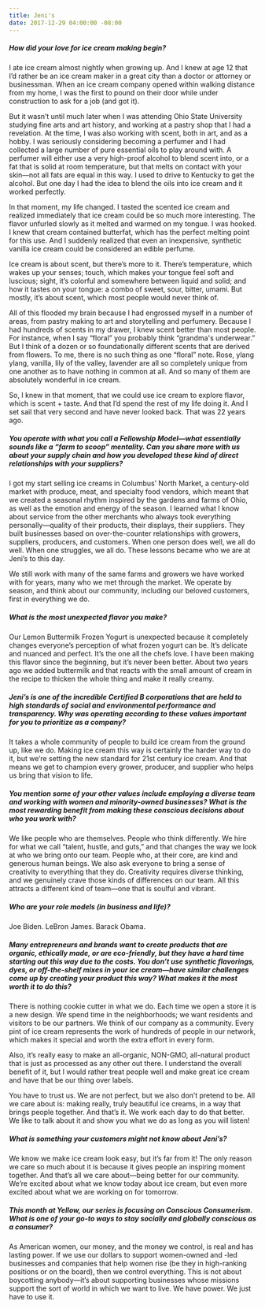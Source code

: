 ```yaml
---
title: Jeni's
date: 2017-12-29 04:00:00 -08:00
---
```


##### How did your love for ice cream making begin?

I ate ice cream almost nightly when growing up. And I knew at age 12 that I’d rather be an ice cream maker in a great city than a doctor or attorney or businessman. When an ice cream company opened within walking distance from my home, I was the first to pound on their door while under construction to ask for a job (and got it).

But it wasn’t until much later when I was attending Ohio State University studying fine arts and art history, and working at a pastry shop that I had a revelation. At the time, I was also working with scent, both in art, and as a hobby. I was seriously considering becoming a perfumer and I had collected a large number of pure essential oils to play around with. A perfumer will either use a very high-proof alcohol to blend scent into, or a fat that is solid at room temperature, but that melts on contact with your skin—not all fats are equal in this way. I used to drive to Kentucky to get the alcohol. But one day I had the idea to blend the oils into ice cream and it worked perfectly.

In that moment, my life changed. I tasted the scented ice cream and realized immediately that ice cream could be so much more interesting. The flavor unfurled slowly as it melted and warmed on my tongue. I was hooked. I knew that cream contained butterfat, which has the perfect melting point for this use. And I suddenly realized that even an inexpensive, synthetic vanilla ice cream could be considered an edible perfume.

Ice cream is about scent, but there’s more to it. There’s temperature, which wakes up your senses; touch, which makes your tongue feel soft and luscious; sight, it’s colorful and somewhere between liquid and solid; and how it tastes on your tongue: a combo of sweet, sour, bitter, umami. But mostly, it’s about scent, which most people would never think of.

All of this flooded my brain because I had engrossed myself in a number of areas, from pastry making to art and storytelling and perfumery. Because I had hundreds of scents in my drawer, I knew scent better than most people. For instance, when I say “floral” you probably think “grandma's underwear.” But I think of a dozen or so foundationally different scents that are derived from flowers. To me, there is no such thing as one “floral” note. Rose, ylang ylang, vanilla, lily of the valley, lavender are all so completely unique from one another as to have nothing in common at all. And so many of them are absolutely wonderful in ice cream.

So, I knew in that moment, that we could use ice cream to explore flavor, which is scent \+ taste. And that I’d spend the rest of my life doing it. And I set sail that very second and have never looked back. That was 22 years ago.

##### You operate with what you call a Fellowship Model—what essentially sounds like a “farm to scoop” mentality. Can you share more with us about your supply chain and how you developed these kind of direct relationships with your suppliers?


I got my start selling ice creams in Columbus’ North Market, a century-old market with produce, meat, and specialty food vendors, which meant that we created a seasonal rhythm inspired by the gardens and farms of Ohio, as well as the emotion and energy of the season. I learned what I know about service from the other merchants who always took everything personally—quality of their products, their displays, their suppliers. They built businesses based on over-the-counter relationships with growers, suppliers, producers, and customers. When one person does well, we all do well. When one struggles, we all do. These lessons became who we are at Jeni’s to this day.

We still work with many of the same farms and growers we have worked with for years, many who we met through the market. We operate by season, and think about our community, including our beloved customers, first in everything we do.

##### What is the most unexpected flavor you make?

Our Lemon Buttermilk Frozen Yogurt is unexpected because it completely changes everyone’s perception of what frozen yogurt can be. It’s delicate and nuanced and perfect. It’s the one all the chefs love. I have been making this flavor since the beginning, but it’s never been better. About two years ago we added buttermilk and that reacts with the small amount of cream in the recipe to thicken the whole thing and make it really creamy.

##### Jeni’s is one of the incredible Certified B corporations that are held to high standards of social and environmental performance and transparency. Why was operating according to these values important for you to prioritize as a company?

It takes a whole community of people to build ice cream from the ground up, like we do. Making ice cream this way is certainly the harder way to do it, but we’re setting the new standard for 21st century ice cream. And that means we get to champion every grower, producer, and supplier who helps us bring that vision to life.

##### You mention some of your other values include employing a diverse team and working with women and minority-owned businesses? What is the most rewarding benefit from making these conscious decisions about who you work with?

We like people who are themselves. People who think differently. We hire for what we call “talent, hustle, and guts,” and that changes the way we look at who we bring onto our team. People who, at their core, are kind and generous human beings. We also ask everyone to bring a sense of creativity to everything that they do. Creativity requires diverse thinking, and we genuinely crave those kinds of differences on our team. All this attracts a different kind of team—one that is soulful and vibrant.

##### Who are your role models (in business and life)?

Joe Biden.
LeBron James.
Barack Obama.

##### Many entrepreneurs and brands want to create products that are organic, ethically made, or are eco-friendly, but they have a hard time starting out this way due to the costs. You don’t use synthetic flavorings, dyes, or off-the-shelf mixes in your ice cream—have similar challenges come up by creating your product this way? What makes it the most worth it to do this?

There is nothing cookie cutter in what we do. Each time we open a store it is a new design. We spend time in the neighborhoods; we want residents and visitors to be our partners. We think of our company as a community. Every pint of ice cream represents the work of hundreds of people in our network, which makes it special and worth the extra effort in every form.

Also, it’s really easy to make an all-organic, NON-GMO, all-natural product that is just as processed as any other out there. I understand the overall benefit of it, but I would rather treat people well and make great ice cream and have that be our thing over labels.

You have to trust us. We are not perfect, but we also don’t pretend to be. All we care about is: making really, truly beautiful ice creams, in a way that brings people together. And that’s it. We work each day to do that better. We like to talk about it and show you what we do as long as you will listen!

##### What is something your customers might not know about Jeni’s?

We know we make ice cream look easy, but it’s far from it! The only reason we care so much about it is because it gives people an inspiring moment together. And that’s all we care about—being better for our community. We’re excited about what we know today about ice cream, but even more excited about what we are working on for tomorrow.

##### This month at Yellow, our series is focusing on Conscious Consumerism. What is one of your go-to ways to stay socially and globally conscious as a consumer?

As American women, our money, and the money we control, is real and has lasting power. If we use our dollars to support women-owned and -led businesses and companies that help women rise (be they in high-ranking positions or on the board), then we control everything. This is not about boycotting anybody—it’s about supporting businesses whose missions support the sort of world in which we want to live. We have power. We just have to use it.